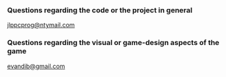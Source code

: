 ### Questions regarding the code or the project in general

 [jlppcprog@ntymail.com](jlppcprog@ntymail.com)

### Questions regarding the visual or game-design aspects of the game

 [evandib@gmail.com](evandib@gmail.com)
